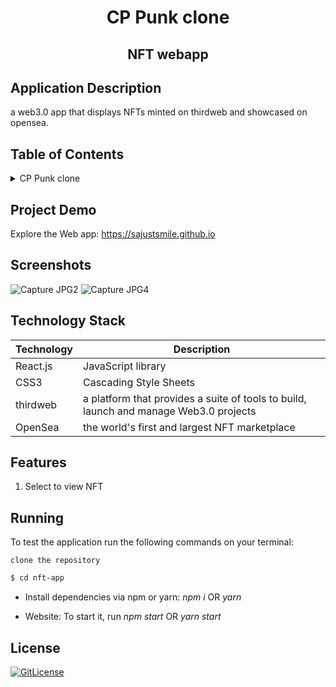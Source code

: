 <!-- PROJECT TITLE -->
  <h1 align="center">CP Punk clone</h1>
 <h2 2 align="center">
    NFT webapp
    <br />
    </h2>

## Application Description

a web3.0 app that displays NFTs minted on thirdweb and showcased on opensea.

## Table of Contents

<details>
<summary>CP Punk clone</summary>

- [Application Description](#application-description)
- [Table of Contents](#table-of-contents)
- [Screenshots](#screenshots)
- [Technology Stack](#technology-stack)
- [Features](#features)
- [Running](#running)
- [License](#license)

</details>

## Project Demo

Explore the Web app: https://sajustsmile.github.io

## Screenshots

![Capture JPG2](https://user-images.githubusercontent.com/19821445/157583545-2007be01-b47f-47f0-953f-a219121f5e3b.JPG)
![Capture JPG4](https://user-images.githubusercontent.com/19821445/157583660-465d3d40-e852-4884-849f-b06da06164be.JPG)

## Technology Stack

| Technology | Description                                                                           |
| ---------- | ------------------------------------------------------------------------------------- |
| React.js   | JavaScript library                                                                    |
| CSS3       | Cascading Style Sheets                                                                |
| thirdweb   | a platform that provides a suite of tools to build, launch and manage Web3.0 projects |
| OpenSea    | the world's first and largest NFT marketplace                                         |

## Features

1. Select to view NFT

## Running

To test the application run the following commands on your terminal:

```
clone the repository
```

```bash
$ cd nft-app
```

- Install dependencies via npm or yarn: _npm i_ OR _yarn_

- Website: To start it, run _npm start_ OR _yarn start_

## License

[![GitLicense](https://gitlicense.com/badge/sajustsmile/sajustsmile.github.io)](https://github.com/sajustsmile/NFT-app/blob/main/LICENSE)
